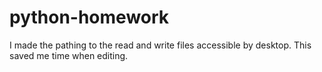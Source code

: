 # python-homework

I made the pathing to the read and write files accessible by desktop. This saved me time when editing.
